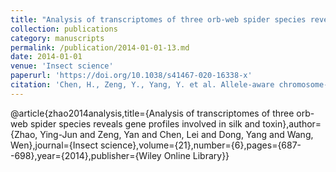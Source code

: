 ```yaml
---
title: "Analysis of transcriptomes of three orb-web spider species reveals gene profiles involved in silk and toxin"
collection: publications
category: manuscripts
permalink: /publication/2014-01-01-13.md
date: 2014-01-01
venue: 'Insect science'
paperurl: 'https://doi.org/10.1038/s41467-020-16338-x'
citation: 'Chen, H., Zeng, Y., Yang, Y. et al. Allele-aware chromosome-level genome assembly and efficient transgene-free genome editing for the autotetraploid cultivated alfalfa. Nat Commun 11, 2494 (2020). https://doi.org/10.1038/s41467-020-16338-x'
---
```


@article{zhao2014analysis,title={Analysis of transcriptomes of three orb-web spider species reveals gene profiles involved in silk and toxin},author={Zhao, Ying-Jun and Zeng, Yan and Chen, Lei and Dong, Yang and Wang, Wen},journal={Insect science},volume={21},number={6},pages={687--698},year={2014},publisher={Wiley Online Library}}
